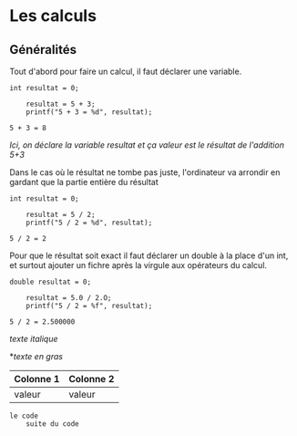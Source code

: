# Les calculs

## Généralités

Tout d'abord pour faire un calcul, il faut déclarer une variable.


<pre><code class="c">int resultat = 0;

	resultat = 5 + 3;
	printf("5 + 3 = %d", resultat);
</code></pre>

<pre><code class="c">5 + 3 = 8
</code></pre>

*Ici, on déclare la variable resultat et ça valeur est le résultat de l'addition 5+3*  

Dans le cas où le résultat ne tombe pas juste, l'ordinateur va arrondir en gardant que la partie entière du résultat

<pre><code class="c">int resultat = 0;

	resultat = 5 / 2;
	printf("5 / 2 = %d", resultat);
</code></pre>

<pre><code class="c">5 / 2 = 2
</code></pre>

Pour que le résultat soit exact il faut déclarer un double à la place d'un int, et surtout ajouter un fichre après la virgule aux opérateurs du calcul.

<pre><code class="c">double resultat = 0;

	resultat = 5.0 / 2.O;
	printf("5 / 2 = %f", resultat);
</code></pre>

<pre><code class="output">5 / 2 = 2.500000
</code></pre>

*texte italique*

**texte en gras*

Colonne 1   | Colonne 2
------------|----------
valeur      |valeur


<pre><code class="c">le code
	suite du code
</code></pre>
